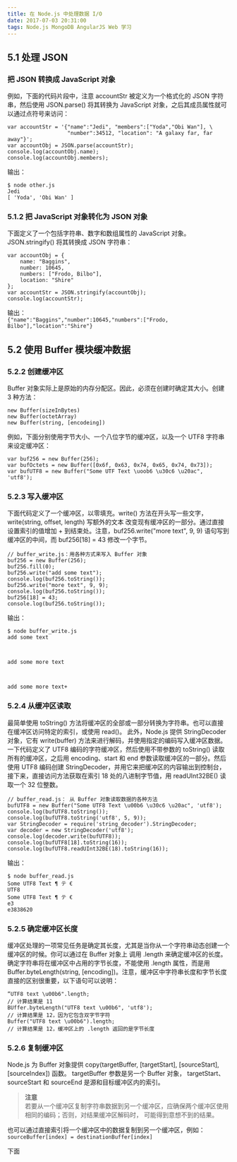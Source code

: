 ```yaml
---
title: 在 Node.js 中处理数据 I/O
date: 2017-07-03 20:31:00
tags: Node.js MongoDB AngularJS Web 学习
---
```

## 5.1 处理 JSON  
### 把 JSON 转换成 JavaScript 对象  
例如，下面的代码片段中，注意 accountStr 被定义为一个格式化的 JSON 字符串，然后使用 JSON.parse() 将其转换为 
JavaScript 对象，之后其成员属性就可以通过点符号来访问：  
```
var accountStr = '{"name":"Jedi", "members":["Yoda","Obi Wan"], \
				   "number":34512, "location": "A galaxy far, far away"}';
var accountObj = JSON.parse(accountStr);
console.log(accountObj.name);
console.log(accountObj.members);
```
输出：  
```
$ node other.js
Jedi
[ 'Yoda', 'Obi Wan' ]
```

### 5.1.2 把 JavaScript 对象转化为 JSON 对象  
下面定义了一个包括字符串、数字和数组属性的 JavaScript 对象。JSON.stringify() 将其转换成 JSON 字符串：  
```
var accountObj = {
	name: "Baggins",
	number: 10645,
	numbers: ["Frodo, Bilbo"],
	location: "Shire"
};
var accountStr = JSON.stringify(accountObj);
console.log(accountStr);
```
输出：  
`{"name":"Baggins","number":10645,"numbers":["Frodo, Bilbo"],"location":"Shire"}`  

## 5.2 使用 Buffer 模块缓冲数据  
### 5.2.2 创建缓冲区  
Buffer 对象实际上是原始的内存分配区。因此，必须在创建时确定其大小。创建 3 种方法：  
```
new Buffer(sizeInBytes)
new Buffer(octetArray)
new Buffer(string, [encodeing])
```
例如，下面分别使用字节大小、一个八位字节的缓冲区，以及一个 UTF8 字符串来设定缓冲区：  
```
var buf256 = new Buffer(256);
var bufOctets = new Buffer([0x6f, 0x63, 0x74, 0x65, 0x74, 0x73]);
var bufUTF8 = new Buffer("Some UTF Text \uoob6 \u30c6 \u20ac", 'utf8');
```

### 5.2.3 写入缓冲区  
 下面代码定义了一个缓冲区，以零填充。write() 方法在开头写一些文字，write(string, offset, length) 写额外的文本
 改变现有缓冲区的一部分。通过直接设置索引的值增加 + 到结束处。注意，buf256.write("more text", 9, 9) 语句写到
 缓冲区的中间，而 buf256[18] = 43 修改一个字节。
```
// buffer_write.js：用各种方式来写入 Buffer 对象
buf256 = new Buffer(256);
buf256.fill(0);
buf256.write("add some text");
console.log(buf256.toString());
buf256.write("more text", 9, 9);
console.log(buf256.toString());
buf256[18] = 43;
console.log(buf256.toString());
```
输出：  
```
$ node buffer_write.js
add some text



add some more text



add some more text+
```


### 5.2.4 从缓冲区读取  
最简单使用 toString() 方法将缓冲区的全部或一部分转换为字符串。也可以直接在缓冲区访问特定的索引，或使用 read()。
此外，Node.js 提供 StringDecoder 对象，它有 write(buffer) 方法来进行解码，并使用指定的编码写入缓冲区数据。  
一下代码定义了 UTF8 编码的字符缓冲区，然后使用不带参数的 toString() 读取所有的缓冲区，之后用 encoding、start 
和 end 参数读取缓冲区的一部分。然后使用 UTF8 编码创建 StringDecoder，并用它来把缓冲区的内容输出到控制台，
接下来，直接访问方法获取在索引 18 处的八进制字节值，用 readUInt32BE() 读取一个 32 位整数。  
```
// buffer_read.js： 从 Buffer 对象读取数据的各种方法
bufUTF8 = new Buffer("Some UTF8 Text \u00b6 \u30c6 \u20ac", 'utf8');
console.log(bufUTF8.toString());
console.log(bufUTF8.toString('utf8', 5, 9));
var StringDecoder = require('string_decoder').StringDecoder;
var decoder = new StringDecoder('utf8');
console.log(decoder.write(bufUTF8));
console.log(bufUTF8[18].toString(16));
console.log(bufUTF8.readUInt32BE(18).toString(16));
```
输出：  
```
$ node buffer_read.js
Some UTF8 Text ¶ テ €
UTF8
Some UTF8 Text ¶ テ €
e3
e3838620
```

### 5.2.5 确定缓冲区长度  
缓冲区处理的一项常见任务是确定其长度，尤其是当你从一个字符串动态创建一个缓冲区的时候。你可以通过在 Buffer 对象上
调用 .length 来确定缓冲区的长度。确定字符串将在缓冲区中占用的字节长度，不能使用 .length 属性，而是用 
Buffer.byteLength(string, [encoding])。注意，缓冲区中字符串长度和字节长度直接的区别很重要，以下语句可以说明： 
```
“UTF8 text \u00b6".length;
// 计算结果是 11
BUffer.byteLength("UTF8 text \u00b6", 'utf8');
// 计算结果是 12，因为它包含双字节字符
Buffer("UTF8 text \u00b6").length;
// 计算结果是 12，缓冲区上的 .length 返回的是字节长度
```

### 5.2.6 复制缓冲区  
Node.js 为 Buffer 对象提供 copy(targetBuffer, [targetStart], [sourceStart], [sourceIndex]) 函数。
targetBuffer 参数是另一个 Buffer 对象， targetStart、sourceStart 和 sourceEnd 是源和目标缓冲区内的索引。  

> **注意**  
> 若要从一个缓冲区复制字符串数据到另一个缓冲区，应确保两个缓冲区使用相同的编码；否则，对结果缓冲区解码时，
> 可能得到意想不到的结果。  

也可以通过直接索引将一个缓冲区中的数据复制到另一个缓冲区，例如：  
`sourceBuffer[index] = destinationBuffer[index]`  

下面






















